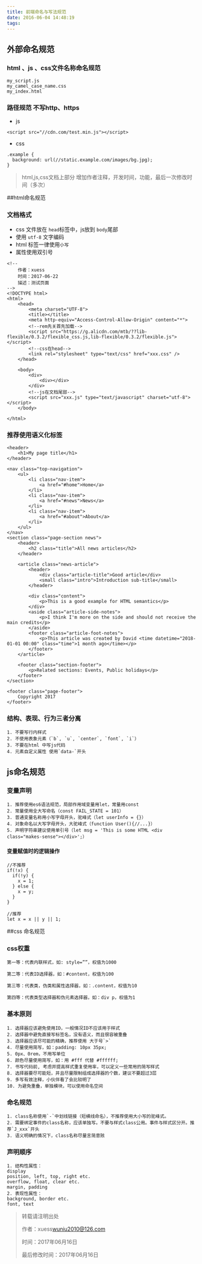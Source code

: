 ```yaml
---
title: 前端命名与写法规范
date: 2016-06-04 14:48:19
tags:
---
```



## 外部命名规范



### html 、js 、css文件名称命名规范

```
my_script.js
my_camel_case_name.css
my_index.html
```


### 路径规范 不写http、https

* js 

```
<script src="//cdn.com/test.min.js"></script>
```

* css

```
.example {
  background: url(//static.example.com/images/bg.jpg);
}
```

> html,js,css文档上部分 增加作者注释，开发时间，功能，最后一次修改时间（多次）



##html命名规范

### 文档格式

* css 文件放在 `head`标签中，js放到 `body`尾部 
* 使用 `utf-8` 文字编码
* html 标签一律使用`小写`
* 属性使用双引号


```
<!--
	作者：xuess
	时间：2017-06-22
	描述：测试页面
-->
<!DOCTYPE html>
<html>
	<head>
		<meta charset="UTF-8">
		<title></title>
		<meta http-equiv="Access-Control-Allow-Origin" content="*">
		<!--rem先关首先加载-->
		<script src="https://g.alicdn.com/mtb/??lib-flexible/0.3.2/flexible_css.js,lib-flexible/0.3.2/flexible.js"></script>
		<!--css在head-->
		<link rel="stylesheet" type="text/css" href="xxx.css" />
	</head>

	<body>
		<div>
			<div></div>
		</div>
		<!--js在文档尾部-->
		<script src="xxx.js" type="text/javascript" charset="utf-8"></script>
	</body>

</html>
```

### 推荐使用语义化标签


```
<header>
	<h1>My page title</h1>
</header>

<nav class="top-navigation">
	<ul>
		<li class="nav-item">
			<a href="#home">Home</a>
		</li>
		<li class="nav-item">
			<a href="#news">News</a>
		</li>
		<li class="nav-item">
			<a href="#about">About</a>
		</li>
	</ul>
</nav>
<section class="page-section news">
	<header>
		<h2 class="title">All news articles</h2>
	</header>

	<article class="news-article">
		<header>
			<div class="article-title">Good article</div>
			<small class="intro">Introduction sub-title</small>
		</header>

		<div class="content">
			<p>This is a good example for HTML semantics</p>
		</div>
		<aside class="article-side-notes">
			<p>I think I'm more on the side and should not receive the main credits</p>
		</aside>
		<footer class="article-foot-notes">
			<p>This article was created by David <time datetime="2018-01-01 00:00" class="time">1 month ago</time></p>
		</footer>
	</article>

	<footer class="section-footer">
		<p>Related sections: Events, Public holidays</p>
	</footer>
</section>

<footer class="page-footer">
	Copyright 2017
</footer>
```


### 结构、表现、行为三者分离

```
1. 不要写行内样式
2. 不使用表象元素（`b`, `u`, `center`, `font`, `i`）
3. 不要在html 中写js代码
4. 元素自定义属性 使用`data-`开头
```


## js命名规范

### 变量声明

```
1. 推荐使用es6语法规范，局部作用域变量用let，常量用const
2. 常量使用全大写命名（const FAIL_STATE = 101）
3. 普通变量名称用小写字母开头，驼峰式（let userInfo = {}）
4. 对象命名以大写字母开头，大驼峰式（function User(){//...}）
5. 声明字符串建议使用单引号（let msg = 'This is some HTML <div class="makes-sense"></div>';）

```


#### 变量赋值时的逻辑操作

```
//不推荐
if(!x) {
  if(!y) {
    x = 1;
  } else {
    x = y;
  }
}

//推荐
let x = x || y || 1;

```




##css 命名规范

### css权重

```
第一等：代表内联样式，如: style=””，权值为1000

第二等：代表ID选择器，如：#content，权值为100

第三等：代表类，伪类和属性选择器，如：.content，权值为10

第四等：代表类型选择器和伪元素选择器，如：div p，权值为1

```

### 基本原则

```
1. 选择器应该避免使用ID，一般情况ID不应该用于样式
2. 选择器中避免直接写标签名，没有语义，而且很容被重叠
3. 选择器应该尽可能的精确，推荐使用 大于号`>`
4. 尽量使用简写，如：padding: 10px 35px;
5. 0px、0rem，不用写单位
6. 颜色尽量使用简写，如：用 #fff 代替 #ffffff;
7. 书写代码前, 考虑并提高样式重复使用率，可以定义一些常用的简写样式
8. 选择器要尽可能短，并且尽量限制组成选择器的个数，建议不要超过3层
9. 多写有效注释，小伙伴看了会比较明了
10. 为避免重叠，单独模块，可以使用命名空间
```


### 命名规范

```
1. class名称使用`-`中划线链接（短横线命名），不推荐使用大小写的驼峰式。
2. 需要绑定事件的class名称，应该单独写。不要与样式class公用。事件与样式区分开。推荐`J_xxx`开头
3. 语义明确的情况下，class名称尽量言简意赅
```

### 声明顺序

```
1. 结构性属性：
display
position, left, top, right etc.
overflow, float, clear etc.
margin, padding
2. 表现性属性：
background, border etc.
font, text
```

> 转载请注明出处
>
> 作者：xuess<wuniu2010@126.com>
> 
> 时间：2017年06月16日
> 
> 最后修改时间：2017年06月16日

